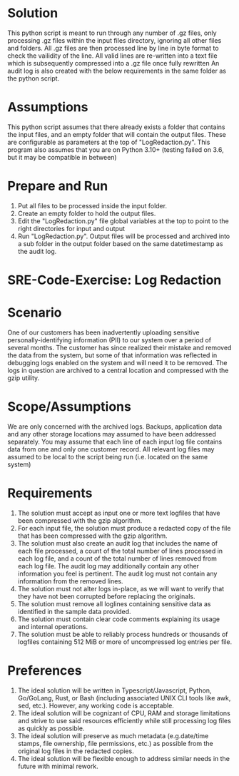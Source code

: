 # Solution
This python script is meant to run through any number of .gz files, only processing .gz files within the 
input files directory, ignoring all other files and folders.
All .gz files are then processed line by line in byte format to check the vailidity of the line. 
All valid lines are re-written into a text file which is subsequently compressed into a .gz file once fully rewritten
An audit log is also created with the below requirements in the same folder as the python script.
# Assumptions 
This python script assumes that there already exists a folder that contains the input files, and an empty folder
that will contain the output files. These are configurable as parameters at the top of "LogRedaction.py".
This program also assumes that you are on Python 3.10+ (testing failed on 3.6, but it may be compatible in between)

# Prepare and Run
1. Put all files to be processed inside the input folder.
2. Create an empty folder to hold the output files.
3. Edit the "LogRedaction.py" file global variables at the top to point to the right directories for input and output 
4. Run "LogRedaction.py". Output files will be processed and archived into a sub folder in the output folder based
on the same datetimestamp as the audit log. 


# SRE-Code-Exercise: Log Redaction
# Scenario
One of our customers has been inadvertently uploading sensitive personally-identifying information (PII) to our system 
over a period of several months. The customer has since realized their mistake and removed the data from the system, 
but some of that information was reflected in debugging logs enabled on the system and will need it to be removed. 
The logs in question are archived to a central location and compressed with the gzip utility.
# Scope/Assumptions
We are only concerned with the archived logs. Backups, application data and any other storage locations 
may assumed to have been addressed separately. You may assume that each line of each input log file contains data 
from one and only one customer record. All relevant log files may assumed to be local to the script being run 
(i.e. located on the same system)
# Requirements
1. The solution must accept as input one or more text logfiles that have been compressed with the gzip algorithm.
2. For each input file, the solution must produce a redacted copy of the file that has been compressed 
with the gzip algorithm.
3. The solution must also create an audit log that includes the name of each file processed, a count of the total 
number of lines processed in each log file, and a count of the total number of lines removed from each log file. 
The audit log may additionally contain any other information you feel is pertinent. The audit log must not contain 
any information from the removed lines.
4. The solution must not alter logs in-place, as we will want to verify that they have not been corrupted before 
replacing the originals.
5. The solution must remove all loglines containing sensitive data as identified in the sample data provided.
6. The solution must contain clear code comments explaining its usage and internal operations.
7. The solution must be able to reliably process hundreds or thousands of logfiles containing 512 MiB or more of 
uncompressed log entries per file.
# Preferences
1. The ideal solution will be written in Typescript/Javascript, Python, Go/GoLang, Rust, or Bash (including associated 
UNIX CLI tools like awk, sed, etc.). However, any working code is acceptable.
2. The ideal solution will be cognizant of CPU, RAM and storage limitations and strive to use said resources 
efficiently while still processing log files as quickly as possible.
3. The ideal solution will preserve as much metadata (e.g.date/time stamps, file ownership, file permissions, etc.) 
as possible from the original log files in the redacted copies.
4. The ideal solution will be flexible enough to address similar needs in the future with minimal rework.
